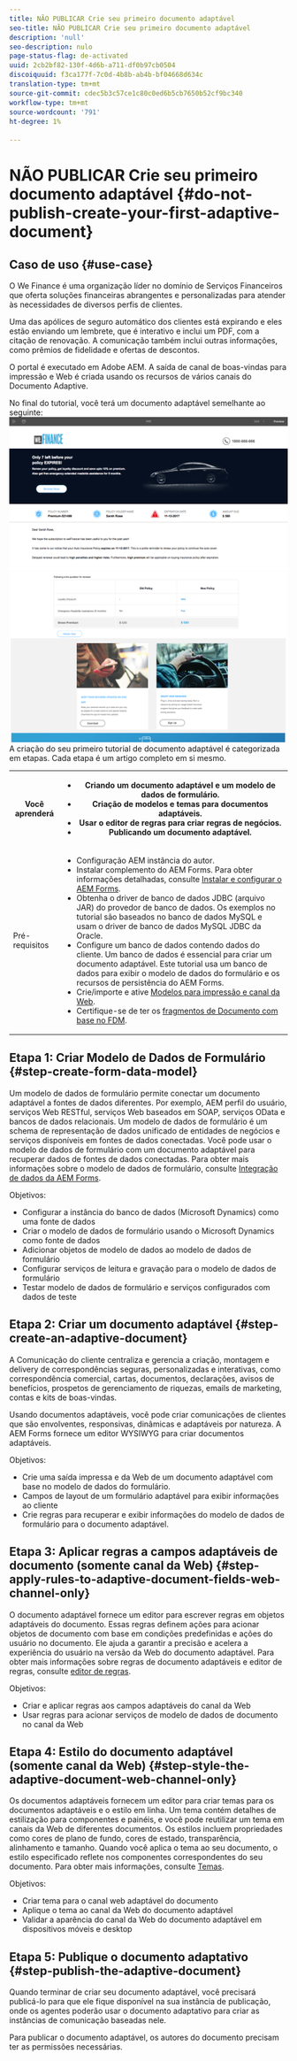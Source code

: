 ```yaml
---
title: NÃO PUBLICAR Crie seu primeiro documento adaptável
seo-title: NÃO PUBLICAR Crie seu primeiro documento adaptável
description: 'null'
seo-description: nulo
page-status-flag: de-activated
uuid: 2cb2bf82-130f-4d6b-a711-df0b97cb0504
discoiquuid: f3ca177f-7c0d-4b8b-ab4b-bf04668d634c
translation-type: tm+mt
source-git-commit: cdec5b3c57ce1c80c0ed6b5cb7650b52cf9bc340
workflow-type: tm+mt
source-wordcount: '791'
ht-degree: 1%

---
```



# NÃO PUBLICAR Crie seu primeiro documento adaptável {#do-not-publish-create-your-first-adaptive-document}

## Caso de uso  {#use-case}

O We Finance é uma organização líder no domínio de Serviços Financeiros que oferta soluções financeiras abrangentes e personalizadas para atender às necessidades de diversos perfis de clientes.

Uma das apólices de seguro automático dos clientes está expirando e eles estão enviando um lembrete, que é interativo e inclui um PDF, com a citação de renovação. A comunicação também inclui outras informações, como prêmios de fidelidade e ofertas de descontos.

O portal é executado em Adobe AEM. A saída de canal de boas-vindas para impressão e Web é criada usando os recursos de vários canais do Documento Adaptive.

No final do tutorial, você terá um documento adaptável semelhante ao seguinte:
[ ![ad-1](assets/ad-1.png)](https://blogs.adobe.com/contentcorner/files/2017/07/PAF_Mobile.pdf)    [ ![ad-2](assets/ad-2.png)](https://blogs.adobe.com/contentcorner/files/2017/07/PAF_Desktop.pdf)A criação do seu primeiro tutorial de documento adaptável é categorizada em etapas. Cada etapa é um artigo completo em si mesmo.

<table> 
 <tbody>
  <tr>
   <th>Você aprenderá</th> 
   <th>
    <ul> 
     <li>Criando um documento adaptável e um modelo de dados de formulário.</li> 
     <li>Criação de modelos e temas para documentos adaptáveis.</li> 
     <li>Usar o editor de regras para criar regras de negócios.<br /> </li> 
     <li>Publicando um documento adaptável. <br /> </li> 
    </ul> </th> 
  </tr>
  <tr>
   <td>Pré-requisitos</td> 
   <td>
    <ul> 
     <li>Configuração AEM instância do autor. </li> 
     <li>Instalar complemento do AEM Forms. Para obter informações detalhadas, consulte <a href="/help/forms/using/installing-configuring-aem-forms-osgi.md" target="_blank">Instalar e configurar o AEM Forms</a>.</li> 
     <li>Obtenha o driver de banco de dados JDBC (arquivo JAR) do provedor de banco de dados. Os exemplos no tutorial são baseados no banco de dados MySQL e usam o driver de banco de dados MySQL JDBC da Oracle. </li> 
     <li>Configure um banco de dados contendo dados do cliente. Um banco de dados é essencial para criar um documento adaptável. Este tutorial usa um banco de dados para exibir o modelo de dados do formulário e os recursos de persistência do AEM Forms. </li> 
     <li>Crie/importe e ative <a href="/help/forms/using/web-channel-print-channel.md">Modelos para impressão e canal da Web</a>.</li> 
     <li>Certifique-se de ter os <a href="/help/forms/using/document-fragments.md">fragmentos de Documento com base no FDM</a>.</li> 
    </ul> </td> 
  </tr>
 </tbody>
</table>

## Etapa 1: Criar Modelo de Dados de Formulário {#step-create-form-data-model}

Um modelo de dados de formulário permite conectar um documento adaptável a fontes de dados diferentes. Por exemplo, AEM perfil do usuário, serviços Web RESTful, serviços Web baseados em SOAP, serviços OData e bancos de dados relacionais. Um modelo de dados de formulário é um schema de representação de dados unificado de entidades de negócios e serviços disponíveis em fontes de dados conectadas. Você pode usar o modelo de dados de formulário com um documento adaptável para recuperar dados de fontes de dados conectadas. Para obter mais informações sobre o modelo de dados de formulário, consulte [Integração de dados da AEM Forms](/help/forms/using/data-integration.md).

Objetivos:

* Configurar a instância do banco de dados (Microsoft Dynamics) como uma fonte de dados
* Criar o modelo de dados de formulário usando o Microsoft Dynamics como fonte de dados
* Adicionar objetos de modelo de dados ao modelo de dados de formulário
* Configurar serviços de leitura e gravação para o modelo de dados de formulário
* Testar modelo de dados de formulário e serviços configurados com dados de teste

## Etapa 2: Criar um documento adaptável {#step-create-an-adaptive-document}

A Comunicação do cliente centraliza e gerencia a criação, montagem e delivery de correspondências seguras, personalizadas e interativas, como correspondência comercial, cartas, documentos, declarações, avisos de benefícios, prospetos de gerenciamento de riquezas, emails de marketing, contas e kits de boas-vindas.

Usando documentos adaptáveis, você pode criar comunicações de clientes que são envolventes, responsivas, dinâmicas e adaptáveis por natureza. A AEM Forms fornece um editor WYSIWYG para criar documentos adaptáveis.

<!--`For more information about adaptive documents, see [Introduction to authoring adaptive documents](/forms/using/introduction-ad-authoring.md).`-->

Objetivos:

* Crie uma saída impressa e da Web de um documento adaptável com base no modelo de dados do formulário.
* Campos de layout de um formulário adaptável para exibir informações ao cliente
* Crie regras para recuperar e exibir informações do modelo de dados de formulário para o documento adaptável.

<!--![see-the-guide-sm](assets/see-the-guide-sm.png)-->

## Etapa 3: Aplicar regras a campos adaptáveis de documento (somente canal da Web) {#step-apply-rules-to-adaptive-document-fields-web-channel-only}

O documento adaptável fornece um editor para escrever regras em objetos adaptáveis do documento. Essas regras definem ações para acionar objetos de documento com base em condições predefinidas e ações do usuário no documento. Ele ajuda a garantir a precisão e acelera a experiência do usuário na versão da Web do documento adaptável. Para obter mais informações sobre regras de documento adaptáveis e editor de regras, consulte [editor de regras](/help/forms/using/rule-editor.md).

Objetivos:

* Criar e aplicar regras aos campos adaptáveis do canal da Web
* Usar regras para acionar serviços de modelo de dados de documento no canal da Web

## Etapa 4: Estilo do documento adaptável (somente canal da Web) {#step-style-the-adaptive-document-web-channel-only}

Os documentos adaptáveis fornecem um editor para criar temas para os documentos adaptáveis e o estilo em linha. Um tema contém detalhes de estilização para componentes e painéis, e você pode reutilizar um tema em canais da Web de diferentes documentos. Os estilos incluem propriedades como cores de plano de fundo, cores de estado, transparência, alinhamento e tamanho. Quando você aplica o tema ao seu documento, o estilo especificado reflete nos componentes correspondentes do seu documento. Para obter mais informações, consulte [Temas](/help/forms/using/themes.md).

Objetivos:

* Criar tema para o canal web adaptável do documento
* Aplique o tema ao canal da Web do documento adaptável
* Validar a aparência do canal da Web do documento adaptável em dispositivos móveis e desktop

## Etapa 5: Publique o documento adaptativo {#step-publish-the-adaptive-document}

Quando terminar de criar seu documento adaptável, você precisará publicá-lo para que ele fique disponível na sua instância de publicação, onde os agentes poderão usar o documento adaptativo para criar as instâncias de comunicação baseadas nele.

Para publicar o documento adaptável, os autores do documento precisam ter as permissões necessárias.
